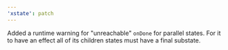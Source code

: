 ```yaml
---
'xstate': patch
---
```


Added a runtime warning for "unreachable" `onDone` for parallel states. For it to have an effect all of its children states must have a final substate.
